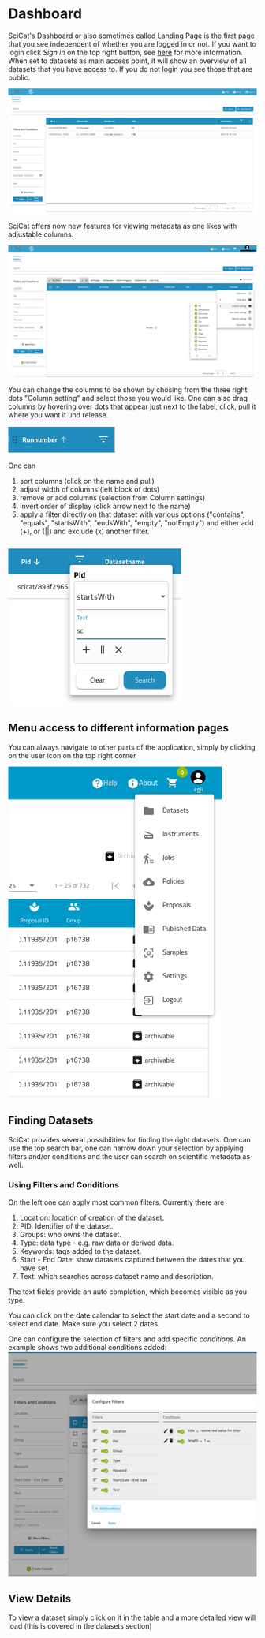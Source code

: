 # Dashboard

SciCat's Dashboard or also sometimes called Landing Page is the first page that you see independent of whether you are logged in or not. If you want to login click *Sign in* on the top right button, see [here](./index.md) for more information. When set to datasets as main access point, it will show an overview of all datasets that you have access to. If you do not login you see those that are public. <!--Soon it will be possible to obtain this overview page for the other objects such as proposals, samples, published data and instruments. This can be configured by your site-admin.-->

![dashboard](img/dashboard.png)

SciCat offers now new features for viewing metadata as one likes with adjustable columns. 

![dashboard_adjustableColumns](img/dashboard_adjustableColumns_rk.png)

You can change the columns to be shown by chosing from the three right dots "Column setting" and select those you would like. One can also drag columns by hovering over dots that appear just next to the label, click, pull it where you want it und release. 

![dashboard_newFeatures](img/dashboard_optionsPerColumn.png)

One can

1. sort columns (click on the name and pull)
2. adjust width of columns (left block of dots)
3. remove or add columns (selection from Column settings)
4. invert order of display (click arrow next to the name)
5. apply a filter directly on that dataset with various options ("contains", "equals", "startsWith", "endsWith", "empty", "notEmpty") and either add (+), or (||) and exclude (x) another filter.

![Overall Menu](img/dashboard_filterOnColumns.png)

## Menu access to different information pages

You can always navigate to other parts of the application, simply by clicking on the user icon on the top right corner 

![Overall Menu](img/menu_dropdown.png)

## Finding Datasets
SciCat provides several possibilities for finding the right datasets. One can use the top search bar, one can narrow down your selection by applying filters and/or conditions and the user can search on scientific metadata as well.

### Using Filters and Conditions

On the left one can apply most common filters. Currently there are

1. Location: location of creation of the dataset.
2. PID: Identifier of the dataset.
3. Groups: who owns the dataset.
4. Type: data type - e.g. raw data or derived data.
5. Keywords: tags added to the dataset.
6. Start - End Date: show datasets captured between the dates that you have set.
7. Text: which searches across dataset name and description.

The text fields provide an auto completion, which becomes visible as you type. 

You can click on the date calendar to select the start date and a second to select end date. Make sure you select 2 dates.

One can configure the selection of filters and add specific _conditions_. An example shows two additional conditions added:
![filters](./img/dashboard_filters.png)

## View Details
To view a dataset simply click on it in the table and a more detailed view will load (this is covered in the datasets section)




